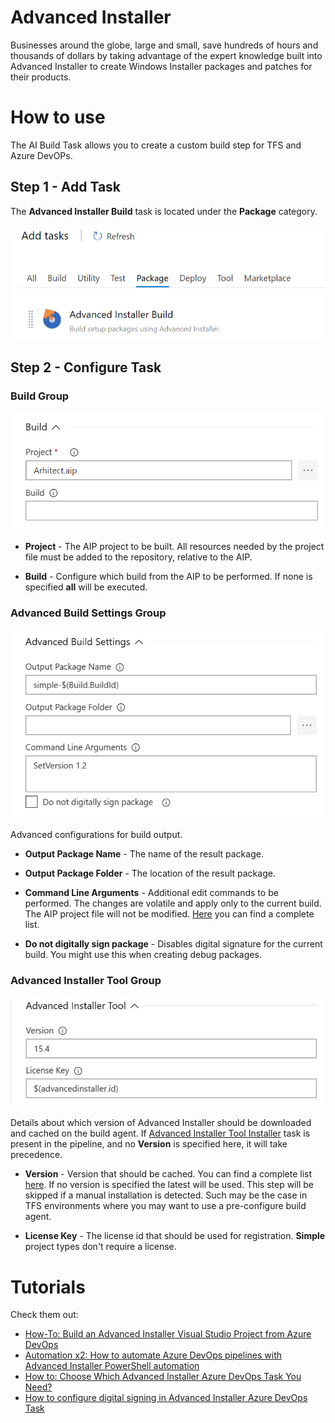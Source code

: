 # Advanced Installer

Businesses around the globe, large and small, save hundreds of hours and thousands of dollars by taking advantage of the expert knowledge built into Advanced Installer to create Windows Installer packages and patches for their products.

# How to use 

The AI Build Task allows you to create a custom build step for TFS and Azure DevOPs.

## Step 1 - Add Task

The **Advanced Installer Build** task is located under the **Package** category.

![Add Task](images/task-add.png)

## Step 2 - Configure Task

### Build Group

![Configure Build](images/task-configure-build.png)

* **Project** - The AIP project to be built. All resources needed by the project file must be added to the repository, relative to the AIP.

* **Build** - Configure which build from the AIP to be performed. If none is specified **all** will be executed.

### Advanced Build Settings Group

![Configure Advanced Build](images/task-configure-advanced-build.png)

Advanced configurations for build output.

* **Output Package Name** - The name of the result package.

* **Output Package Folder** - The location of the result package.

* **Command Line Arguments** - Additional edit commands to be performed. The changes are volatile and apply only to the current build. The AIP project file will not be modified. [Here](https://www.advancedinstaller.com/user-guide/command-line-editing.html) you can find a complete list.

* **Do not digitally sign package** - Disables digital signature for the current build. You might use this when creating debug packages.

### Advanced Installer Tool Group

![Configure Tool](images/task-configure-tool.png)

Details about which version of Advanced Installer should be downloaded and cached on the build agent. If [Advanced Installer Tool Installer](https://marketplace.visualstudio.com/items?itemName=caphyon.AdvancedInstallerTool) task is present in the pipeline, and no **Version** is specified here, it will take precedence.

* **Version** - Version that should be cached. You can find a complete list [here](https://www.advancedinstaller.com/version-history.html). If no version is specified the latest will be used. This step will be skipped if a manual installation is detected. Such may be the case in TFS environments where you may want to use a pre-configure build agent.

* **License Key** - The license id that should be used for registration. **Simple** project types don't require a license.


# Tutorials

Check them out:
* [How-To: Build an Advanced Installer Visual Studio Project from Azure DevOps](https://www.advancedinstaller.com/visual-studio-project-from-azure-devops-pipeline.html)
* [Automation x2: How to automate Azure DevOps pipelines with Advanced Installer PowerShell automation](https://www.advancedinstaller.com/azure-devops-pipeline-powershell-automation.html)
* [How to: Choose Which Advanced Installer Azure DevOps Task You Need?](https://www.advancedinstaller.com/azure-devops-tasks.html)
* [How to configure digital signing in Advanced Installer Azure DevOps Task](https://www.advancedinstaller.com/azure-devops-configure-digital-signature.html)
